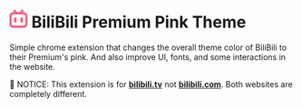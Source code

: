 # <img src="images/icons/icon32.png" alt="icon"> BiliBili Premium Pink Theme

Simple chrome extension that changes the overall theme color of BiliBili to their Premium's pink. And also improve UI, fonts, and some interactions in the website.

📌 NOTICE: This extension is for [**bilibili.tv**](https://www.bilibili.tv) not [**bilibili.com**](https://www.bilibili.com). Both websites are completely different.
